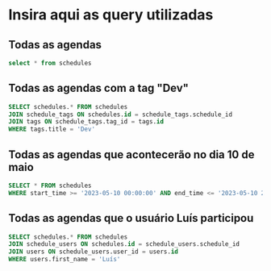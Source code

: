 # Insira aqui as query utilizadas

## Todas as agendas
```sql
select * from schedules
```
## Todas as agendas com a tag "Dev"
```sql
SELECT schedules.* FROM schedules
JOIN schedule_tags ON schedules.id = schedule_tags.schedule_id
JOIN tags ON schedule_tags.tag_id = tags.id
WHERE tags.title = 'Dev'
```

## Todas as agendas que acontecerão no dia 10 de maio
```sql
SELECT * FROM schedules
WHERE start_time >= '2023-05-10 00:00:00' AND end_time <= '2023-05-10 23:59:59'
```

## Todas as agendas que o usuário Luís participou
```sql
SELECT schedules.* FROM schedules
JOIN schedule_users ON schedules.id = schedule_users.schedule_id
JOIN users ON schedule_users.user_id = users.id
WHERE users.first_name = 'Luís'
```

